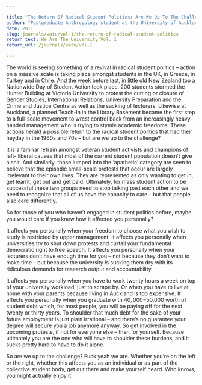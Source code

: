 ```yaml
---

title: "The Return Of Radical Student Politics: Are We Up To The Challenge?"
author: "Postgraduate Anthropology student at the University of Auckland"
date: 2011
slug: journals/watu/vol-1/the-return-of-radical-student-politics
return_text: We Are The University Vol. 1
return_url: /journals/watu/vol-1

---
```


The world is seeing something of a revival in radical student politics – action on a massive scale is taking place amongst students in the UK, in Greece, in Turkey and in Chile. And the week before last, in little old New Zealand too a Nationwide Day of Student Action took place. 200 students stormed the Hunter Building at Victoria University to protest the cutting or closure of Gender Studies, International Relations, University Preparation and the Crime and Justice Centre as well as the sacking of lecturers. Likewise at Auckland, a planned Teach-In in the Library Basement became the first step to a full-scale movement to wrest control back from an increasingly heavy-handed management who is trying to stymie academic freedoms. These actions herald a possible return to the radical student politics that had their heyday in the 1960s and 70s – but are we up to the challenge?

It is a familiar refrain amongst veteran student activists and champions of left- liberal causes that most of the current student population doesn’t give a shit. And similarly, those lumped into the ‘apathetic’ category are seen to believe that the episodic small-scale protests that occur are largely irrelevant to their own lives. They are represented as only wanting to get in, get learnt, get out and get paid. Ultimately, for mass student action to be successful these two groups need to stop talking past each other and we need to recognize that all of us have the capacity to care - but that people also care differently.

So for those of you who haven’t engaged in student politics before, maybe you would care if you knew how it affected you personally?

It affects you personally when your freedom to choose what you wish to study is restricted by upper management. It affects you personally when universities try to shut down protests and curtail your fundamental democratic right to free speech. It affects you personally when your lecturers don’t have enough time for you – not because they don’t want to make time – but because the university is sucking them dry with its ridiculous demands for research output and accountability.

It affects you personally when you have to work twenty hours a week on top of your university workload, just to scrape by. Or when you have to live at home with your parents because living in Auckland is too expensive. It affects you personally when you graduate with $40,000-$50,000 worth of student debt which, for most people, you will be paying off for the next twenty or thirty years. To shoulder that much debt for the sake of your future employment is just plain irrational – and there’s no guarantee your degree will secure you a job anymore anyway. So get involved in the upcoming protests, if not for everyone else – then for yourself. Because ultimately you are the one who will have to shoulder these burdens, and it sucks pretty hard to have to do it alone.

So are we up to the challenge? Fuck yeah we are. Whether you’re on the left or the right, whether this affects you as an individual or as part of the collective student body, get out there and make yourself heard. Who knows, you might actually enjoy it.